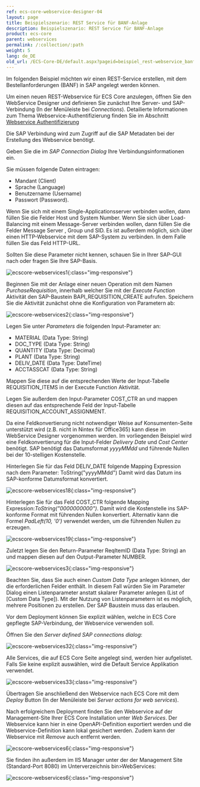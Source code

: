 ```yaml
---
ref: ecs-core-webservice-designer-04
layout: page
title: Beispielszenario: REST Service für BANF-Anlage
description: Beispielszenario: REST Service für BANF-Anlage
product: ecs-core
parent: webservices
permalink: /:collection/:path
weight: 5
lang: de_DE
old_url: /ECS-Core-DE/default.aspx?pageid=beispiel_rest-webservice_banf
---
```


Im folgenden Beispiel möchten wir einen REST-Service erstellen, mit dem Bestellanforderungen (BANF) in SAP angelegt werden können. 

Um einen neuen REST-Webservice für ECS Core anzulegen, öffnen Sie den WebService Designer und definieren Sie zunächst Ihre Server- und SAP-Verbindung (In der Menüleiste bei *Connections*). 
Detailierte Informationen zum Thema Webservice-Authentifizierung finden Sie im Abschnitt [Webservice Authentifizierung](./webservice_authentifizierung) 

Die SAP Verbindung wird zum Zugriff auf die SAP Metadaten bei der Erstellung des Webservice benötigt.

Geben Sie die im *SAP Connection Dialog* Ihre Verbindungsinformationen ein. 

Sie müssen folgende Daten eintragen: 
- Mandant (Client)
- Sprache (Language)
- Benutzername (Username) 
- Passwort (Password). 

Wenn Sie sich mit einem Single-Applicationsserver verbinden wollen, dann füllen Sie die Felder Host und System Number. 
Wenn Sie sich über Load-Balancing mit einem Message-Server verbinden wollen, dann füllen Sie die Felder Message Server , Group und SID. 
Es ist außerdem möglich, sich über einen HTTP-Webservice mit dem SAP-System zu verbinden. In dem Falle füllen Sie das Feld HTTP-URL. 

Sollten Sie diese Parameter nicht kennen, schauen Sie in Ihrer SAP-GUI nach oder fragen Sie Ihre SAP-Basis.

![ecscore-webservices1](/img/content/ecscore-wsd_1.png){:class="img-responsive"}

Beginnen Sie mit der Anlage einer neuen Operation mit dem Namen *PurchaseRequisition*, innerhalb welcher Sie mit der *Execute Function* Aktivität den SAP-Baustein BAPI_REQUISITION_CREATE aufrufen. Speichern Sie die Aktivität zunächst ohne die Konfiguration von Parametern ab:

![ecscore-webservices2](/img/content/ecscore-wsd_2.png){:class="img-responsive"}

Legen Sie unter *Parameters* die folgenden Input-Parameter an: 
- MATERIAL (Data Type: String)
- DOC_TYPE (Data Type: String)
- QUANTITY (Data Type: Decimal)
- PLANT (Data Type: String)
- DELIV_DATE (Data Type: DateTime)
- ACCTASSCAT (Data Type: String)

Mappen Sie diese auf die entsprechenden Werte der Input-Tabelle REQUISITION_ITEMS in der Execute Function Aktivität.

Legen Sie außerdem den Input-Parameter COST_CTR an und mappen diesen auf das entsprechende Feld der Input-Tabelle REQUISITION_ACCOUNT_ASSIGNMENT.

Da eine Feldkonvertierung nicht notwendiger Weise auf Konsumenten-Seite unterstützt wird (z.B. nicht in Nintex für Office365) kann diese im WebService Designer vorgenommen werden. Im vorliegenden Beispiel wird eine Feldkonvertierung für die Input-Felder *Delivery Date* und *Cost Center* benötigt. SAP benötigt das Datumsformat *yyyyMMdd* und führende Nullen bei der 10-stelligen Kostenstelle.     

Hinterlegen Sie für das Feld DELIV_DATE folgende Mapping Expression nach dem Parameter: ToString("yyyyMMdd")
Damit wird das Datum ins SAP-konforme Datumsformat konvertiert. 

![ecscore-webservices18](/img/content/ecscore-wsd_3.png){:class="img-responsive"}

Hinterlegen Sie für das Feld COST_CTR folgende Mapping Expression:*ToString("0000000000")*. Damit wird die Kostenstelle ins SAP-konforme Format mit führenden Nullen konvertiert. Alternativ kann die Formel *PadLeft(10, '0')* verwendet werden, um die führenden Nullen zu erzeugen. 


![ecscore-webservices19](/img/content/ecscore-wsd_4.png){:class="img-responsive"}

Zuletzt legen Sie den Return-Parameter ReqItemID (Data Type: String) an und mappen diesen auf den Output-Parameter NUMBER.

![ecscore-webservices3](/img/content/ecscore-wsd_5.png){:class="img-responsive"}

Beachten Sie, dass Sie auch einen *Custom Data Type* anlegen können, der die erforderlichen Felder enthält. In diesem Fall würden Sie im Parameter Dialog einen Listenparameter anstatt skalarer Parameter anlegen (List of [Custom Data Type]). Mit der Nutzung von Listenparametern ist es möglich, mehrere Positionen zu erstellen. Der SAP Baustein muss das erlauben. 

Vor dem Deployment können Sie explizit wählen, welche in ECS Core gepflegte SAP-Verbindung, der Webservice verwenden soll.

Öffnen Sie den *Server defined SAP connections dialog*:

![ecscore-webservices32](/img/content/ecscore-wsd_6.png){:class="img-responsive"}

Alle Services, die auf ECS Core Seite angelegt sind, werden hier aufgelistet. Falls Sie keine explizit auswählen, wird die Default Service Applikation verwendet. 

![ecscore-webservices33](/img/content/ecscore-wsd_7.png){:class="img-responsive"}

Übertragen Sie anschließend den Webservice nach ECS Core mit dem *Deploy* Button (In der Menüleiste bei *Server actions for web services*). 

Nach erfolgreichem Deployment finden Sie den Webservice auf der Management-Site Ihrer ECS Core Installation unter *Web Services*.
Der Webservice kann hier in eine OpenAPI-Definition exportiert werden und die Webservice-Definition kann lokal gesichert werden. Zudem kann der Webservice mit *Remove* auch entfernt werden. 

![ecscore-webservices6](/img/content/ecscore-wsd_8.png){:class="img-responsive"}

Sie finden ihn außerdem im IIS Manager unter der der Management Site (Standard-Port 8080) im Unterverzeichnis bin>WebServices:

![ecscore-webservices6](/img/content/ecscore-wsd_9.png){:class="img-responsive"}